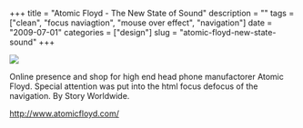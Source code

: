 +++
title = "Atomic Floyd - The New State of Sound"
description = ""
tags = ["clean", "focus naviagtion", "mouse over effect", "navigation"]
date = "2009-07-01"
categories = ["design"]
slug = "atomic-floyd-new-state-sound"
+++


 

  <div id="screens-thumbs" class="clearfix">
    <div class="txt-center" id="design-submission"><a href="http://www.atomicfloyd.com/"><img id='bluga-thumbnail-1782' class='bluga-thumbnail large' src='/media/bluga/
wt4a4b8ca9b6458_0.jpg'/></a></div>  
  </div>   
<p>Online presence and shop for high end head phone manufactorer Atomic Floyd. Special attention was put into the html focus defocus of the navigation. By Story Worldwide.</p>
<p><a href="http://www.atomicfloyd.com/">http://www.atomicfloyd.com/</a></p>




